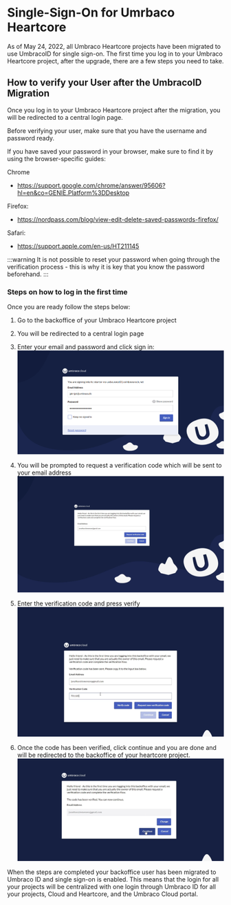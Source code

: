 # Single-Sign-On for Umrbaco Heartcore

As of May 24, 2022, all Umbraco Heartcore projects have been migrated to use UmbracoID for single sign-on. The first time you log in to your Umbraco Heartcore project, after the upgrade, there are a few steps you need to take.

## How to verify your User after the UmbracoID Migration

Once you log in to your Umbraco Heartcore project after the migration, you will be redirected to a central login page.

Before verifying your user, make sure that you have the username and password ready.

If you have saved your password in your browser, make sure to find it by using the browser-specific guides:

Chrome
- https://support.google.com/chrome/answer/95606?hl=en&co=GENIE.Platform%3DDesktop

Firefox:
- https://nordpass.com/blog/view-edit-delete-saved-passwords-firefox/

Safari:
- https://support.apple.com/en-us/HT211145

:::warning
It is not possible to reset your password when going through the verification process - this is why it is key that you know the password beforehand.
:::

### Steps on how to log in the first time

Once you are ready follow the steps below:

1. Go to the backoffice of your Umbraco Heartcore project
2. You will be redirected to a central login page
3. Enter your email and password and click sign in:
![Login page](images/Login1.png)

4. You will be prompted to request a verification code which will be sent to your email address
![Login page](images/ssoHC1.png)

5. Enter the verification code and press verify
![Login page](images/ssoHC4.png)

6. Once the code has been verified, click continue and you are done and will be redirected to the backoffice of your heartcore project.
![Login page](images/ssoHC6.png)

When the steps are completed your backoffice user has been migrated to Umbraco ID and single sign-on is enabled. This means that the login for all your projects will be centralized with one login through Umbraco ID for all your projects, Cloud and Heartcore, and the Umbraco Cloud portal.
